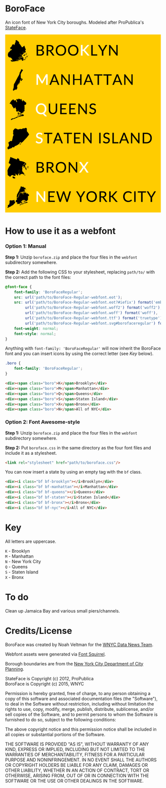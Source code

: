 # BoroFace

An icon font of New York City boroughs. Modeled after ProPublica's [StateFace](http://propublica.github.io/stateface/).

![BoroFace](boroface.png)

# How to use it as a webfont

### Option 1: Manual

**Step 1:** Unzip `boroface.zip` and place the four files in the `webfont` subdirectory somewhere.

**Step 2:** Add the following CSS to your stylesheet, replacing `path/to/` with the correct path to the font files:

```CSS
@font-face {
    font-family: 'BoroFaceRegular';
    src: url('path/to/BoroFace-Regular-webfont.eot');
    src: url('path/to/BoroFace-Regular-webfont.eot?#iefix') format('embedded-opentype'),
         url('path/to/BoroFace-Regular-webfont.woff2') format('woff2'),
         url('path/to/BoroFace-Regular-webfont.woff') format('woff'),
         url('path/to/BoroFace-Regular-webfont.ttf') format('truetype'),
         url('path/to/BoroFace-Regular-webfont.svg#borofaceregular') format('svg');
    font-weight: normal;
    font-style: normal;
}
```

Anything with `font-family: 'BoroFaceRegular'` will now inherit the BoroFace font and you can insert icons by using the correct letter (see *Key* below).

```CSS
.boro {
    font-family: 'BoroFaceRegular';
}
```

```HTML
<div><span class="boro">K</span>Brooklyn</div>
<div><span class="boro">M</span>Manhattan</div>
<div><span class="boro">Q</span>Queens</div>
<div><span class="boro">S</span>Staten Island</div>
<div><span class="boro">X</span>Bronx</div>
<div><span class="boro">N</span>All of NYC</div>
```

### Option 2: Font Awesome-style


**Step 1:** Unzip `boroface.zip` and place the four files in the `webfont` subdirectory somewhere.

**Step 2:** Put `boroface.css` in the same directory as the four font files and include it as a stylesheet.

```HTML
<link rel="stylesheet" href="path/to/boroface.css"/>
```

You can now insert a state by using an empty tag with the `bf` class.

```HTML
<div><i class="bf bf-brooklyn"></i>Brooklyn</div>
<div><i class="bf bf-manhattan"></i>Manhattan</div>
<div><i class="bf bf-queens"></i>Queens</div>
<div><i class="bf bf-staten"></i>Staten Island</div>
<div><i class="bf bf-bronx"></i>Bronx</div>
<div><i class="bf bf-nyc"></i>All of NYC</div>
```

# Key

All letters are uppercase.

`K` - Brooklyn  
`M` - Manhattan  
`N` - New York City  
`Q` - Queens  
`S` - Staten Island  
`X` - Bronx  

# To do

Clean up Jamaica Bay and various small piers/channels.

# Credits/License

BoroFace was created by Noah Veltman for the [WNYC Data News Team](http://datanews.tumblr.com/).

Webfont assets were generated via [Font Squirrel](http://fontsquirrel.com/tools/webfont-generator).

Borough boundaries are from the [New York City Department of City Planning](http://www.nyc.gov/html/dcp/html/bytes/districts_download_metadata.shtml).

StateFace is Copyright (c) 2012, ProPublica  
BoroFace is Copyright (c) 2015, WNYC

Permission is hereby granted, free of charge, to any person obtaining a copy of this software and associated documentation files (the "Software"), to deal in the Software without restriction, including without limitation the rights to use, copy, modify, merge, publish, distribute, sublicense, and/or sell copies of the Software, and to permit persons to whom the Software is furnished to do so, subject to the following conditions:

The above copyright notice and this permission notice shall be included in all copies or substantial portions of the Software.

THE SOFTWARE IS PROVIDED "AS IS", WITHOUT WARRANTY OF ANY KIND, EXPRESS OR IMPLIED, INCLUDING BUT NOT LIMITED TO THE WARRANTIES OF MERCHANTABILITY, FITNESS FOR A PARTICULAR PURPOSE AND NONINFRINGEMENT. IN NO EVENT SHALL THE AUTHORS OR COPYRIGHT HOLDERS BE LIABLE FOR ANY CLAIM, DAMAGES OR OTHER LIABILITY, WHETHER IN AN ACTION OF CONTRACT, TORT OR OTHERWISE, ARISING FROM, OUT OF OR IN CONNECTION WITH THE SOFTWARE OR THE USE OR OTHER DEALINGS IN THE SOFTWARE.